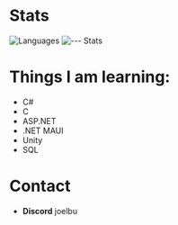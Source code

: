# Stats
![Languages](https://github-readme-stats.vercel.app/api/top-langs/?username=joelbu537&theme=vue-dark&show_icons=true&hide_border=true&layout=normal)
![--- Stats](https://github-readme-stats.vercel.app/api?username=joelbu537&theme=vue-dark&show_icons=true&hide_border=true&count_private=true&rank_icon=percentile)
# Things I am learning:
- C#
- C
- ASP.NET
- .NET MAUI
- Unity
- SQL

# Contact
- **Discord**  joelbu
